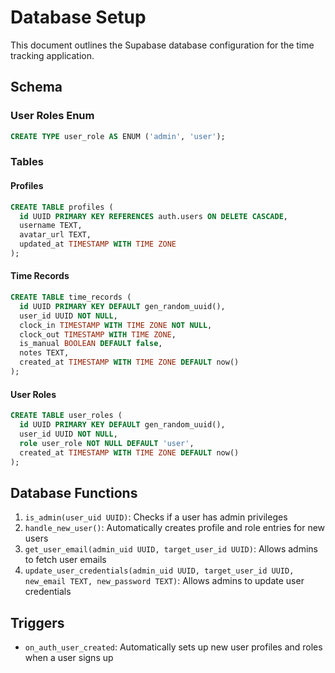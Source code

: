 
# Database Setup

This document outlines the Supabase database configuration for the time tracking application.

## Schema

### User Roles Enum
```sql
CREATE TYPE user_role AS ENUM ('admin', 'user');
```

### Tables

#### Profiles
```sql
CREATE TABLE profiles (
  id UUID PRIMARY KEY REFERENCES auth.users ON DELETE CASCADE,
  username TEXT,
  avatar_url TEXT,
  updated_at TIMESTAMP WITH TIME ZONE
);
```

#### Time Records
```sql
CREATE TABLE time_records (
  id UUID PRIMARY KEY DEFAULT gen_random_uuid(),
  user_id UUID NOT NULL,
  clock_in TIMESTAMP WITH TIME ZONE NOT NULL,
  clock_out TIMESTAMP WITH TIME ZONE,
  is_manual BOOLEAN DEFAULT false,
  notes TEXT,
  created_at TIMESTAMP WITH TIME ZONE DEFAULT now()
);
```

#### User Roles
```sql
CREATE TABLE user_roles (
  id UUID PRIMARY KEY DEFAULT gen_random_uuid(),
  user_id UUID NOT NULL,
  role user_role NOT NULL DEFAULT 'user',
  created_at TIMESTAMP WITH TIME ZONE DEFAULT now()
);
```

## Database Functions

1. `is_admin(user_uid UUID)`: Checks if a user has admin privileges
2. `handle_new_user()`: Automatically creates profile and role entries for new users
3. `get_user_email(admin_uid UUID, target_user_id UUID)`: Allows admins to fetch user emails
4. `update_user_credentials(admin_uid UUID, target_user_id UUID, new_email TEXT, new_password TEXT)`: Allows admins to update user credentials

## Triggers

- `on_auth_user_created`: Automatically sets up new user profiles and roles when a user signs up
